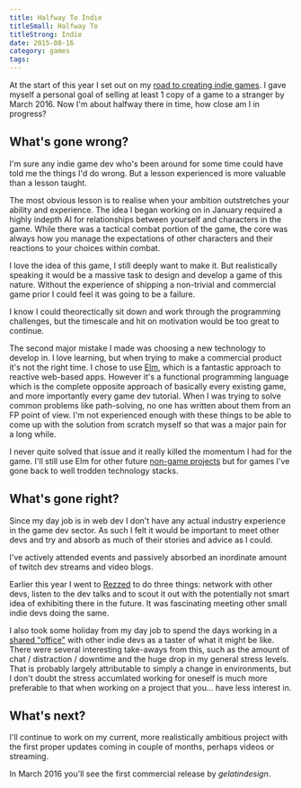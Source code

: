 ```yaml
---
title: Halfway To Indie
titleSmall: Halfway To
titleStrong: Indie
date: 2015-08-16
category: games
tags: 
---
```


At the start of this year I set out on my [road to creating indie games](/games/a-road-to-creating-indie-games/). I gave myself a personal goal of selling at least 1 copy of a game to a stranger by March 2016. Now I'm about halfway there in time, how close am I in progress?


## What's gone wrong?

I'm sure any indie game dev who's been around for some time could have told me the things I'd do wrong. But a lesson experienced is more valuable than a lesson taught.

The most obvious lesson is to realise when your ambition outstretches your ability and experience. The idea I began working on in January required a highly indepth AI for relationships between yourself and characters in the game. While there was a tactical combat portion of the game, the core was always how you manage the expectations of other characters and their reactions to your choices within combat.

I love the idea of this game, I still deeply want to make it. But realistically speaking it would be a massive task to design and develop a game of this nature. Without the experience of shipping a non-trivial and commercial game prior I could feel it was going to be a failure.

I know I could theorectically sit down and work through the programming challenges, but the timescale and hit on motivation would be too great to continue.

The second major mistake I made was choosing a new technology to develop in. I love learning, but when trying to make a commercial product it's not the right time. I chose to use [Elm](http://elm-lang.org), which is a fantastic approach to reactive web-based apps. However it's a functional programming language which is the complete opposite approach of basically every existing game, and more importantly every game dev tutorial. When I was trying to solve common problems like path-solving, no one has written about them from an FP point of view. I'm not experienced enough with these things to be able to come up with the solution from scratch myself so that was a major pain for a long while.

I never quite solved that issue and it really killed the momentum I had for the game. I'll still use Elm for other future [non-game projects](http://pimeariver.com) but for games I've gone back to well trodden technology stacks.


## What's gone right?

Since my day job is in web dev I don't have any actual industry experience in the game dev sector. As such I felt it would be important to meet other devs and try and absorb as much of their stories and advice as I could.

I've actively attended events and passively absorbed an inordinate amount of twitch dev streams and video blogs.

Earlier this year I went to [Rezzed](https://www.egx.net/rezzed) to do three things: network with other devs, listen to the dev talks and to scout it out with the potentially not smart idea of exhibiting there in the future. It was fascinating meeting other small indie devs doing the same.

I also took some holiday from my day job to spend the days working in a [shared "office"](http://loadingonline.co.uk/) with other indie devs as a taster of what it might be like. There were several interesting take-aways from this, such as the amount of chat / distraction / downtime and the huge drop in my general stress levels. That is probably largely attributable to simply a change in environments, but I don't doubt the stress accumlated working for oneself is much more preferable to that when working on a project that you... have less interest in.


## What's next?

I'll continue to work on my current, more realistically ambitious project with the first proper updates coming in couple of months, perhaps videos or streaming.

In March 2016 you'll see the first commercial release by _gelatindesign_.
